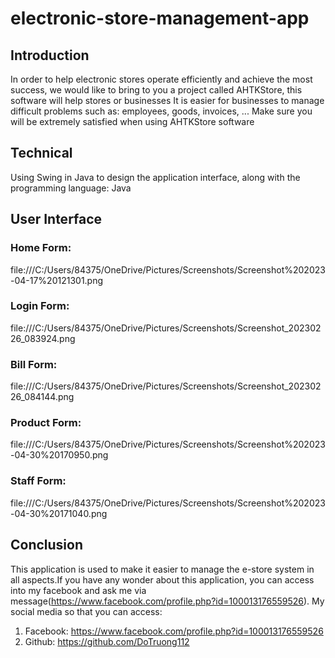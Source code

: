# electronic-store-management-app
## Introduction
In order to help electronic stores operate efficiently and achieve the most success, we would like to bring to you a project called AHTKStore, this software will help stores or businesses It is easier for businesses to manage difficult problems such as: employees, goods, invoices, ... Make sure you will be extremely satisfied when using AHTKStore software
## Technical
Using Swing in Java to design the application interface, along with the programming language: Java
## User Interface
### Home Form: 
file:///C:/Users/84375/OneDrive/Pictures/Screenshots/Screenshot%202023-04-17%20121301.png
### Login Form:
file:///C:/Users/84375/OneDrive/Pictures/Screenshots/Screenshot_20230226_083924.png
### Bill Form:
file:///C:/Users/84375/OneDrive/Pictures/Screenshots/Screenshot_20230226_084144.png
### Product Form:
file:///C:/Users/84375/OneDrive/Pictures/Screenshots/Screenshot%202023-04-30%20170950.png
### Staff Form:
file:///C:/Users/84375/OneDrive/Pictures/Screenshots/Screenshot%202023-04-30%20171040.png
## Conclusion
This application is used to make it easier to manage the e-store system in all aspects.If you have any wonder about this application, you can access into my facebook and ask me via message(https://www.facebook.com/profile.php?id=100013176559526). My social media so that you can access:
1. Facebook: https://www.facebook.com/profile.php?id=100013176559526
2. Github: https://github.com/DoTruong112
